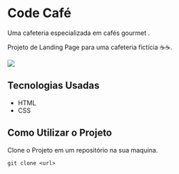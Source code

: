 # Code Café
Uma cafeteria especializada em cafés gourmet .

Projeto de Landing Page para uma cafeteria fictícia ☕☕.

<img src=".code-cafe.gif">


## Tecnologias Usadas
- HTML
- CSS

## Como Utilizar o Projeto

Clone o Projeto em um repositório na sua maquina.
```
git clone <url>
```